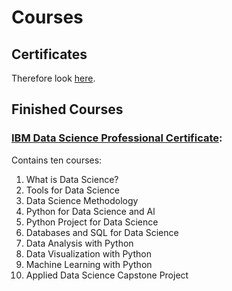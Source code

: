 # Courses

## Certificates

Therefore look [here](https://github.com/Christoph-Beckmann/Christoph-Beckmann/tree/main/Certificates).
## Finished Courses 

### [IBM  Data Science Professional Certificate](https://github.com/Christoph-Beckmann/Courses/tree/main/IBM-Data-Science-Professional-Certificate):
Contains ten courses:
1. What is Data Science?
2. Tools for Data Science
3. Data Science Methodology
4. Python for Data Science and Al
5. Python Project for Data Science
6. Databases and SQL for Data Science
7. Data Analysis with Python
8. Data Visualization with Python
9. Machine Learning with Python
10. Applied Data Science Capstone Project

